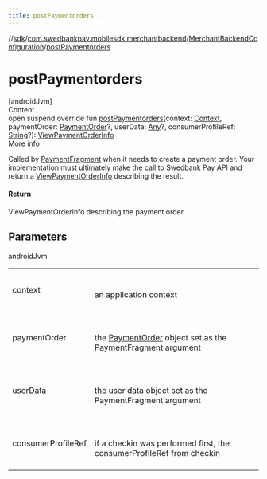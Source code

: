 ```yaml
---
title: postPaymentorders -
---
```

//[sdk](../../../index)/[com.swedbankpay.mobilesdk.merchantbackend](../index)/[MerchantBackendConfiguration](index)/[postPaymentorders](post-paymentorders)



# postPaymentorders  
[androidJvm]  
Content  
open suspend override fun [postPaymentorders](post-paymentorders)(context: [Context](https://developer.android.com/reference/kotlin/android/content/Context.html), paymentOrder: [PaymentOrder](../../com.swedbankpay.mobilesdk/-payment-order/index)?, userData: [Any](https://kotlinlang.org/api/latest/jvm/stdlib/kotlin/-any/index.html)?, consumerProfileRef: [String](https://kotlinlang.org/api/latest/jvm/stdlib/kotlin/-string/index.html)?): [ViewPaymentOrderInfo](../../com.swedbankpay.mobilesdk/-view-payment-order-info/index)  
More info  


Called by [PaymentFragment](../../com.swedbankpay.mobilesdk/-payment-fragment/index) when it needs to create a payment order. Your implementation must ultimately make the call to Swedbank Pay API and return a [ViewPaymentOrderInfo](../../com.swedbankpay.mobilesdk/-view-payment-order-info/index) describing the result.



#### Return  


ViewPaymentOrderInfo describing the payment order



## Parameters  
  
androidJvm  
  
| | |
|---|---|
| <a name="com.swedbankpay.mobilesdk.merchantbackend/MerchantBackendConfiguration/postPaymentorders/#android.content.Context#com.swedbankpay.mobilesdk.PaymentOrder?#kotlin.Any?#kotlin.String?/PointingToDeclaration/"></a>context| <a name="com.swedbankpay.mobilesdk.merchantbackend/MerchantBackendConfiguration/postPaymentorders/#android.content.Context#com.swedbankpay.mobilesdk.PaymentOrder?#kotlin.Any?#kotlin.String?/PointingToDeclaration/"></a><br><br>an application context<br><br>|
| <a name="com.swedbankpay.mobilesdk.merchantbackend/MerchantBackendConfiguration/postPaymentorders/#android.content.Context#com.swedbankpay.mobilesdk.PaymentOrder?#kotlin.Any?#kotlin.String?/PointingToDeclaration/"></a>paymentOrder| <a name="com.swedbankpay.mobilesdk.merchantbackend/MerchantBackendConfiguration/postPaymentorders/#android.content.Context#com.swedbankpay.mobilesdk.PaymentOrder?#kotlin.Any?#kotlin.String?/PointingToDeclaration/"></a><br><br>the [PaymentOrder](../../com.swedbankpay.mobilesdk/-payment-order/index) object set as the PaymentFragment argument<br><br>|
| <a name="com.swedbankpay.mobilesdk.merchantbackend/MerchantBackendConfiguration/postPaymentorders/#android.content.Context#com.swedbankpay.mobilesdk.PaymentOrder?#kotlin.Any?#kotlin.String?/PointingToDeclaration/"></a>userData| <a name="com.swedbankpay.mobilesdk.merchantbackend/MerchantBackendConfiguration/postPaymentorders/#android.content.Context#com.swedbankpay.mobilesdk.PaymentOrder?#kotlin.Any?#kotlin.String?/PointingToDeclaration/"></a><br><br>the user data object set as the PaymentFragment argument<br><br>|
| <a name="com.swedbankpay.mobilesdk.merchantbackend/MerchantBackendConfiguration/postPaymentorders/#android.content.Context#com.swedbankpay.mobilesdk.PaymentOrder?#kotlin.Any?#kotlin.String?/PointingToDeclaration/"></a>consumerProfileRef| <a name="com.swedbankpay.mobilesdk.merchantbackend/MerchantBackendConfiguration/postPaymentorders/#android.content.Context#com.swedbankpay.mobilesdk.PaymentOrder?#kotlin.Any?#kotlin.String?/PointingToDeclaration/"></a><br><br>if a checkin was performed first, the consumerProfileRef from checkin<br><br>|
  
  



